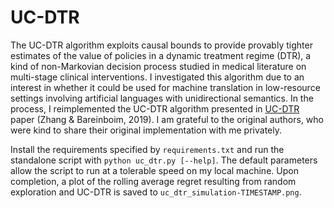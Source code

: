 # UC-DTR

The UC-DTR algorithm exploits causal bounds to provide provably tighter estimates of the value of policies in a dynamic
treatment regime (DTR), a kind of non-Markovian decision process studied in medical literature on multi-stage clinical interventions.  I investigated this algorithm due to an interest in whether it could be used for machine translation in low-resource settings involving artificial languages with unidirectional semantics.  In the process, I reimplemented the UC-DTR algorithm presented in [UC-DTR](https://papers.nips.cc/paper/2019/hash/8252831b9fce7a49421e622c14ce0f65-Abstract.html) paper (Zhang & Bareinboim, 2019).  I am grateful to the original authors, who were kind to share their original implementation with me privately.

Install the requirements specified by `requirements.txt` and run the standalone script with `python uc_dtr.py [--help]`.  The default parameters allow the script to run at a tolerable speed on my local machine.  Upon completion, a plot of the rolling average regret resulting from random exploration and UC-DTR is saved to `uc_dtr_simulation-TIMESTAMP.png`.
